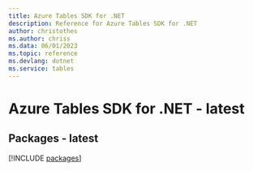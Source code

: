 ```yaml
---
title: Azure Tables SDK for .NET
description: Reference for Azure Tables SDK for .NET
author: christothes
ms.author: chriss
ms.data: 06/01/2023
ms.topic: reference
ms.devlang: dotnet
ms.service: tables
---
```

# Azure Tables SDK for .NET - latest
## Packages - latest
[!INCLUDE [packages](tables-index.md)]